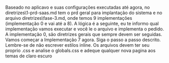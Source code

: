 Baseado no aplicavo e suas configurações executadas até agora, no diretrizes\1-prd-saas.md tem o prd geral para implantação do sistema e no arquivo diretrizes\fase-3.md, onde temos 9 implementações (implementação 0 e vai até a 8). A lógica é a seguinte, eu te informo qual implementação vamos executar e você le o arquivo e implementa o pedido. A implementação 0, são diretrizes gerais que sempre devem ser seguidas. Vamos começar a Implementação 7 agora. Siga o passo a passo descrito. Lembre-se de não escrever estilos inline. Os arquivos devem ter seu proprio .css e analise o globals.css e adeque qualquer nova pagina aos temas de claro escuro